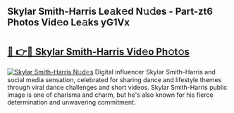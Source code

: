 ## Skylar Smith-Harris Le𝚊k𝚎d N𝚞𝚍es - Part-zt6 Photos Vid𝚎o Le𝚊ks yG1Vx

# <h2><a href="http://fbfqey.evod.top/?m=Skylar+Smith-Harris">🔗 👉🔴 Skylar Smith-Harris Vid𝚎o Ph𝚘t𝚘s</a></h2>

[![Skylar Smith-Harris N𝚞d𝚎s](https://i.imgur.com/8V9OHl7.gif)](http://fbfqey.evod.top/?m=Skylar+Smith-Harris)
Digital influencer Skylar Smith-Harris and social media sensation, celebrated for sharing dance and lifestyle themes through viral dance challenges and short videos. Skylar Smith-Harris public image is one of charisma and charm, but he's also known for his fierce determination and unwavering commitment. 
